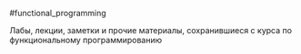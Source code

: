 #functional_programming

Лабы, лекции, заметки и прочие материалы, сохранившиеся с курса по функциональному программированию
